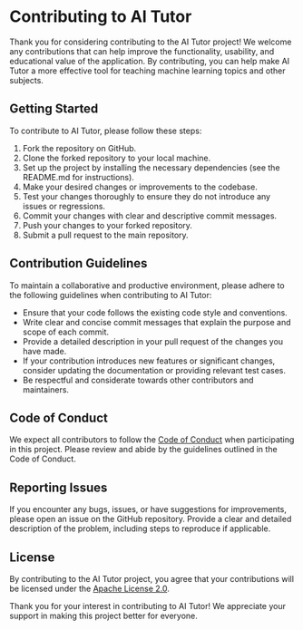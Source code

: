 # Contributing to AI Tutor

Thank you for considering contributing to the AI Tutor project! We welcome any contributions that can help improve the functionality, usability, and educational value of the application. By contributing, you can help make AI Tutor a more effective tool for teaching machine learning topics and other subjects.

## Getting Started

To contribute to AI Tutor, please follow these steps:

1. Fork the repository on GitHub.
2. Clone the forked repository to your local machine.
3. Set up the project by installing the necessary dependencies (see the README.md for instructions).
4. Make your desired changes or improvements to the codebase.
5. Test your changes thoroughly to ensure they do not introduce any issues or regressions.
6. Commit your changes with clear and descriptive commit messages.
7. Push your changes to your forked repository.
8. Submit a pull request to the main repository.

## Contribution Guidelines

To maintain a collaborative and productive environment, please adhere to the following guidelines when contributing to AI Tutor:

- Ensure that your code follows the existing code style and conventions.
- Write clear and concise commit messages that explain the purpose and scope of each commit.
- Provide a detailed description in your pull request of the changes you have made.
- If your contribution introduces new features or significant changes, consider updating the documentation or providing relevant test cases.
- Be respectful and considerate towards other contributors and maintainers.

## Code of Conduct

We expect all contributors to follow the [Code of Conduct](CODE_OF_CONDUCT.md) when participating in this project. Please review and abide by the guidelines outlined in the Code of Conduct.

## Reporting Issues

If you encounter any bugs, issues, or have suggestions for improvements, please open an issue on the GitHub repository. Provide a clear and detailed description of the problem, including steps to reproduce if applicable.

## License

By contributing to the AI Tutor project, you agree that your contributions will be licensed under the [Apache License 2.0](LICENSE).

Thank you for your interest in contributing to AI Tutor! We appreciate your support in making this project better for everyone.
